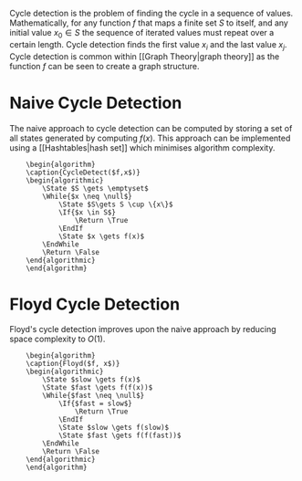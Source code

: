 Cycle detection is the problem of finding the cycle in a sequence of values. Mathematically, for any function $f$ that maps a finite set $S$ to itself, and any initial value $x_0\in S$ the sequence of iterated values must repeat over a certain length. Cycle detection finds the first value $x_i$ and the last value $x_j$. Cycle detection is common within [[Graph Theory|graph theory]] as the function $f$ can be seen to create a graph structure.

# Naive Cycle Detection
The naive approach to cycle detection can be computed by storing a set of all states generated by computing $f(x)$. This approach can be implemented using a [[Hashtables|hash set]] which minimises algorithm complexity.
```pseudo
	\begin{algorithm}
	\caption{CycleDetect($f,x$)}
	\begin{algorithmic}
		\State $S \gets \emptyset$
		\While{$x \neq \null$}
			\State $S\gets S \cup \{x\}$
			\If{$x \in S$}
				\Return \True
            \EndIf
			\State $x \gets f(x)$
        \EndWhile
		\Return \False
	\end{algorithmic}
	\end{algorithm}
```

# Floyd Cycle Detection
Floyd's cycle detection improves upon the naive approach by reducing space complexity to $O(1)$.
```pseudo
	\begin{algorithm}
	\caption{Floyd($f, x$)}
	\begin{algorithmic}
		\State $slow \gets f(x)$
		\State $fast \gets f(f(x))$
		\While{$fast \neq \null$}
			\If{$fast = slow$}
				\Return \True
            \EndIf
			\State $slow \gets f(slow)$
			\State $fast \gets f(f(fast))$
        \EndWhile
        \Return \False
	\end{algorithmic}
	\end{algorithm}
```
